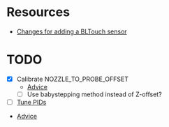 # Resources

- [Changes for adding a BLTouch sensor](https://reprap.org/forum/read.php?415,880766)

# TODO

- [X] Calibrate NOZZLE_TO_PROBE_OFFSET
  - [Advice](https://www.reddit.com/r/ender3/comments/bwbzbn/official_bltouch_kit_xyz_probe_offsets/)
  - [ ] Use babystepping method instead of Z-offset?

- [ ] [Tune PIDs](https://reprap.org/wiki/PID_Tuning)
- [Advice](https://www.reddit.com/r/ender3/comments/mudger/the_benefits_of_pid_tuning_your_ender_3_v2/)
